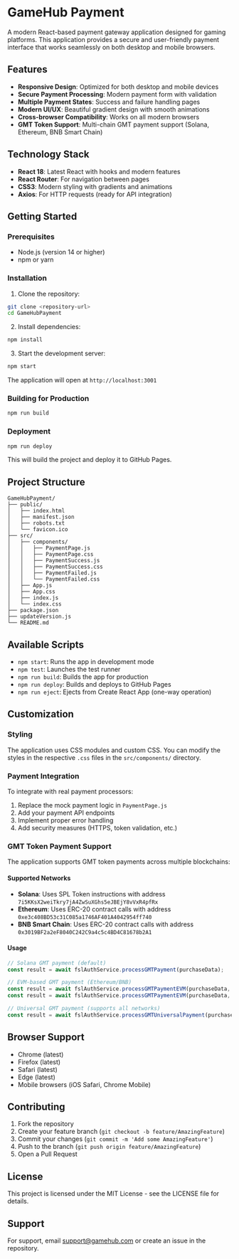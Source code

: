 # GameHub Payment

A modern React-based payment gateway application designed for gaming platforms. This application provides a secure and user-friendly payment interface that works seamlessly on both desktop and mobile browsers.

## Features

- **Responsive Design**: Optimized for both desktop and mobile devices
- **Secure Payment Processing**: Modern payment form with validation
- **Multiple Payment States**: Success and failure handling pages
- **Modern UI/UX**: Beautiful gradient design with smooth animations
- **Cross-browser Compatibility**: Works on all modern browsers
- **GMT Token Support**: Multi-chain GMT payment support (Solana, Ethereum, BNB Smart Chain)

## Technology Stack

- **React 18**: Latest React with hooks and modern features
- **React Router**: For navigation between pages
- **CSS3**: Modern styling with gradients and animations
- **Axios**: For HTTP requests (ready for API integration)

## Getting Started

### Prerequisites

- Node.js (version 14 or higher)
- npm or yarn

### Installation

1. Clone the repository:
```bash
git clone <repository-url>
cd GameHubPayment
```

2. Install dependencies:
```bash
npm install
```

3. Start the development server:
```bash
npm start
```

The application will open at `http://localhost:3001`

### Building for Production

```bash
npm run build
```

### Deployment

```bash
npm run deploy
```

This will build the project and deploy it to GitHub Pages.

## Project Structure

```
GameHubPayment/
├── public/
│   ├── index.html
│   ├── manifest.json
│   ├── robots.txt
│   └── favicon.ico
├── src/
│   ├── components/
│   │   ├── PaymentPage.js
│   │   ├── PaymentPage.css
│   │   ├── PaymentSuccess.js
│   │   ├── PaymentSuccess.css
│   │   ├── PaymentFailed.js
│   │   └── PaymentFailed.css
│   ├── App.js
│   ├── App.css
│   ├── index.js
│   └── index.css
├── package.json
├── updateVersion.js
└── README.md
```

## Available Scripts

- `npm start`: Runs the app in development mode
- `npm test`: Launches the test runner
- `npm run build`: Builds the app for production
- `npm run deploy`: Builds and deploys to GitHub Pages
- `npm run eject`: Ejects from Create React App (one-way operation)

## Customization

### Styling
The application uses CSS modules and custom CSS. You can modify the styles in the respective `.css` files in the `src/components/` directory.

### Payment Integration
To integrate with real payment processors:
1. Replace the mock payment logic in `PaymentPage.js`
2. Add your payment API endpoints
3. Implement proper error handling
4. Add security measures (HTTPS, token validation, etc.)

### GMT Token Payment Support
The application supports GMT token payments across multiple blockchains:

#### Supported Networks
- **Solana**: Uses SPL Token instructions with address `7i5KKsX2weiTkry7jA4ZwSuXGhs5eJBEjY8vVxR4pfRx`
- **Ethereum**: Uses ERC-20 contract calls with address `0xe3c408BD53c31C085a1746AF401A4042954ff740`
- **BNB Smart Chain**: Uses ERC-20 contract calls with address `0x3019BF2a2eF8040C242C9a4c5c4BD4C81678b2A1`

#### Usage
```javascript
// Solana GMT payment (default)
const result = await fslAuthService.processGMTPayment(purchaseData);

// EVM-based GMT payment (Ethereum/BNB)
const result = await fslAuthService.processGMTPaymentEVM(purchaseData, 'ethereum');
const result = await fslAuthService.processGMTPaymentEVM(purchaseData, 'bnb');

// Universal GMT payment (supports all networks)
const result = await fslAuthService.processGMTUniversalPayment(purchaseData, 'solana');
```

## Browser Support

- Chrome (latest)
- Firefox (latest)
- Safari (latest)
- Edge (latest)
- Mobile browsers (iOS Safari, Chrome Mobile)

## Contributing

1. Fork the repository
2. Create your feature branch (`git checkout -b feature/AmazingFeature`)
3. Commit your changes (`git commit -m 'Add some AmazingFeature'`)
4. Push to the branch (`git push origin feature/AmazingFeature`)
5. Open a Pull Request

## License

This project is licensed under the MIT License - see the LICENSE file for details.

## Support

For support, email support@gamehub.com or create an issue in the repository. 
